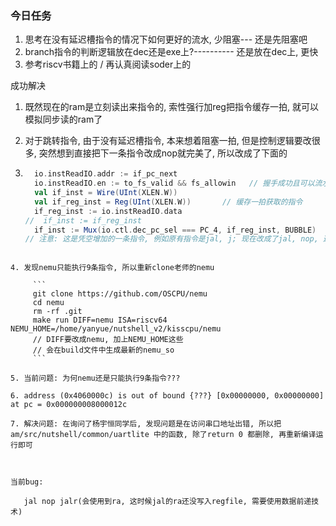 ### 今日任务

1. 思考在没有延迟槽指令的情况下如何更好的流水, 少阻塞--- 还是先阻塞吧
2. branch指令的判断逻辑放在dec还是exe上?----------  还是放在dec上, 更快
3. 参考riscv书籍上的 / 再认真阅读soder上的



成功解决

1. 既然现在的ram是立刻读出来指令的, 索性强行加reg把指令缓存一拍, 就可以模拟同步读的ram了

2. 对于跳转指令, 由于没有延迟槽指令, 本来想着阻塞一拍, 但是控制逻辑要改很多, 突然想到直接把下一条指令改成nop就完美了, 所以改成了下面的

3. ```scala
     io.instReadIO.addr := if_pc_next
     io.instReadIO.en := to_fs_valid && fs_allowin   // 握手成功且可以流水才读指令
     val if_inst = Wire(UInt(XLEN.W))
     val if_reg_inst = Reg(UInt(XLEN.W))       // 缓存一拍获取的指令
     if_reg_inst := io.instReadIO.data
   //  if_inst := if_reg_inst
     if_inst := Mux(io.ctl.dec_pc_sel === PC_4, if_reg_inst, BUBBLE)     // 如果是跳转指令, 强行改成nop
   // 注意: 这是凭空增加的一条指令, 例如原有指令是jal, j; 现在改成了jal, nop, 这里的nop和j的pc相同, 但是指令不同, 不会影响后来执行j的结果!
```
     
4. 发现nemu只能执行9条指令, 所以重新clone老师的nemu

     ```
     git clone https://github.com/OSCPU/nemu  
     cd nemu
     rm -rf .git
     make run DIFF=nemu ISA=riscv64 NEMU_HOME=/home/yanyue/nutshell_v2/kisscpu/nemu
     // DIFF要改成nemu, 加上NEMU_HOME这些
     // 会在build文件中生成最新的nemu_so
     ```

5. 当前问题: 为何nemu还是只能执行9条指令???

6. address (0x4060000c) is out of bound {???} [0x00000000, 0x00000000] at pc = 0x000000008000012c

7. 解决问题: 在询问了杨宇恒同学后, 发现问题是在访问串口地址出错, 所以把am/src/nutshell/common/uartlite 中的函数, 除了return 0 都删除, 再重新编译运行即可



当前bug:

​	jal nop jalr(会使用到ra, 这时候jal的ra还没写入regfile, 需要使用数据前递技术)

